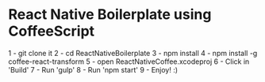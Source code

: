 React Native Boilerplate using CoffeeScript
================

1 - git clone it
2 - cd ReactNativeBoilerplate
3 - npm install
4 - npm install -g coffee-react-transform
5 - open ReactNativeCoffee.xcodeproj
6 - Click in 'Build'
7 - Run 'gulp'
8 - Run 'npm start'
9 - Enjoy! :)
